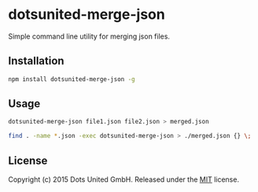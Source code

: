 dotsunited-merge-json
=====================

Simple command line utility for merging json files.

Installation
------------

```bash
npm install dotsunited-merge-json -g
```

Usage
-----

```bash
dotsunited-merge-json file1.json file2.json > merged.json
```

```bash
find . -name *.json -exec dotsunited-merge-json > ./merged.json {} \;
```

License
-------

Copyright (c) 2015 Dots United GmbH.
Released under the [MIT](LICENSE?raw=1) license.
